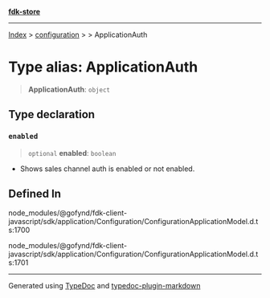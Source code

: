 [**fdk-store**](../../../README.md)
***

[Index](../../../API.md) > [configuration](../../README.md) > [<internal>](../README.md) > ApplicationAuth

# Type alias: ApplicationAuth

> **ApplicationAuth**: `object`

## Type declaration

### `enabled`

> `optional` **enabled**: `boolean`

- Shows sales channel auth is enabled or not enabled.

## Defined In

node\_modules/@gofynd/fdk-client-javascript/sdk/application/Configuration/ConfigurationApplicationModel.d.ts:1700

node\_modules/@gofynd/fdk-client-javascript/sdk/application/Configuration/ConfigurationApplicationModel.d.ts:1701

***
Generated using [TypeDoc](https://typedoc.org/) and [typedoc-plugin-markdown](https://www.npmjs.com/package/typedoc-plugin-markdown)
